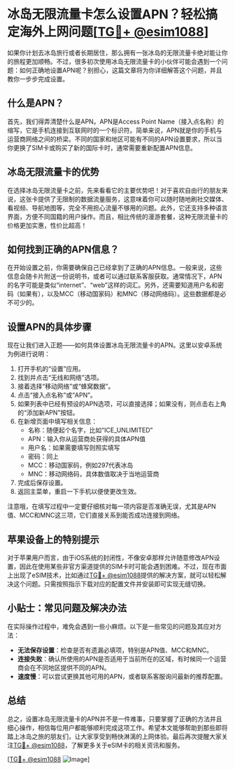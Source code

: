 # 冰岛无限流量卡怎么设置APN？轻松搞定海外上网问题[[TG💪+ @esim1088](https://t.me/s/esim1088)]

如果你计划去冰岛旅行或者长期居住，那么拥有一张冰岛的无限流量卡绝对能让你的旅程更加顺畅。不过，很多初次使用冰岛无限流量卡的小伙伴可能会遇到一个问题：如何正确地设置APN呢？别担心，这篇文章将为你详细解答这个问题，并且教你一步步完成设置。

## 什么是APN？

首先，我们得弄清楚什么是APN。APN是Access Point Name（接入点名称）的缩写，它是手机连接到互联网时的一个标识符。简单来说，APN就是你的手机与运营商网络之间的桥梁。不同的国家和地区可能有不同的APN设置要求，所以当你更换了SIM卡或购买了新的国际卡时，通常需要重新配置APN信息。

## 冰岛无限流量卡的优势

在选择冰岛无限流量卡之前，先来看看它的主要优势吧！对于喜欢自由行的朋友来说，这张卡提供了无限制的数据流量服务，这意味着你可以随时随地刷社交媒体、看视频、导航地图等，完全不用担心流量不够用的问题。此外，它还支持多种语言界面，方便不同国籍的用户操作。而且，相比传统的漫游套餐，这种无限流量卡的价格更加实惠，性价比超高！

## 如何找到正确的APN信息？

在开始设置之前，你需要确保自己已经拿到了正确的APN信息。一般来说，这些信息会随卡片附送一份说明书，或者可以通过联系客服获取。通常情况下，APN的名字可能是类似“internet”、“web”这样的词汇。另外，还需要知道用户名和密码（如果有），以及MCC（移动国家码）和MNC（移动网络码）。这些数据都是必不可少的。

## 设置APN的具体步骤

现在让我们进入正题——如何具体设置冰岛无限流量卡的APN。这里以安卓系统为例进行说明：

1. 打开手机的“设置”应用。
2. 找到并点击“无线和网络”选项。
3. 接着选择“移动网络”或“蜂窝数据”。
4. 点击“接入点名称”或“APN”。
5. 如果列表中已经有预设的APN选项，可以直接选择；如果没有，则点击右上角的“添加新APN”按钮。
6. 在新增页面中填写相关信息：
   - 名称：随便起个名字，比如“ICE_UNLIMITED”
   - APN：输入你从运营商处获得的具体APN值
   - 用户名：如果需要填写则照实填写
   - 密码：同上
   - MCC：移动国家码，例如297代表冰岛
   - MNC：移动网络码，具体数值取决于当地运营商
7. 完成后保存设置。
8. 返回主菜单，重启一下手机以便使更改生效。

注意哦，在填写过程中一定要仔细核对每一项内容是否准确无误，尤其是APN值、MCC和MNC这三项，它们直接关系到能否成功连接到网络。

## 苹果设备上的特别提示

对于苹果用户而言，由于iOS系统的封闭性，不像安卓那样允许随意修改APN设置，因此在使用某些非官方渠道提供的SIM卡时可能会遇到困难。不过，现在市面上出现了eSIM技术，比如通过[TG💪+ @esim1088](https://t.me/s/esim1088)提供的解决方案，就可以轻松解决这个问题。只需按照指示下载对应的配置文件并安装即可实现无缝切换。

## 小贴士：常见问题及解决办法

在实际操作过程中，难免会遇到一些小麻烦。以下是一些常见的问题及其应对方法：

- **无法保存设置**：检查是否有遗漏必填项，特别是APN值、MCC和MNC。
- **连接失败**：确认所使用的APN是否适用于当前所在的区域，有时候同一个运营商会在不同地区提供不同的APN。
- **速度慢**：可以尝试更换其他可用的APN，或者联系客服询问最新的推荐配置。

## 总结

总之，设置冰岛无限流量卡的APN并不是一件难事，只要掌握了正确的方法并且细心操作，相信每位用户都能够顺利完成这项工作。希望本文能够帮助到那些即将踏上冰岛之旅的朋友们，让大家享受到畅快淋漓的上网体验。最后再次提醒大家关注[TG💪+ @esim1088](https://t.me/s/esim1088)，了解更多关于eSIM卡的相关资讯和服务。

[[TG💪+ @esim1088](https://t.me/s/esim1088) ![Image](https://i.postimg.cc/4NQfJmqS/Snipaste-2025-05-13-00-14-12.png)]